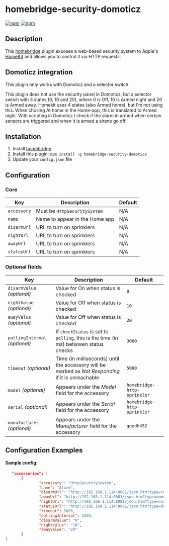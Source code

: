 # homebridge-security-domoticz

[![npm](https://img.shields.io/npm/v/homebridge-http-sprinkler.svg)](https://www.npmjs.com/package/homebridge-http-sprinkler) [![npm](https://img.shields.io/npm/dt/homebridge-http-sprinkler.svg)](https://www.npmjs.com/package/homebridge-http-sprinkler)

## Description

This [homebridge](https://github.com/nfarina/homebridge) plugin exposes a web-based security system to Apple's [HomeKit](http://www.apple.com/ios/home/) and allows you to control it via HTTP requests.

## Domoticz integration

This plugin only works with Domoticz and a selector switch.

This plugin does not use the security panel in Domoticz, but a selector swtich with 3 states (0, 10 and 20), where 0 is Off, 10 is Armed night and 20 is Armed away. Homekit uses 4 states (also Armed home), but I'm not using this. When chosing At home in the Home-app, this is translated to Armed night. With scripting in Domoticz I check if the alarm in armed when certain sensors are triggered and when it is armed a sirene go off.

## Installation

1. Install [homebridge](https://github.com/nfarina/homebridge#installation-details)
2. Install this plugin: `npm install -g homebridge-security-domoticz`
3. Update your `config.json` file

## Configuration

### Core
| Key | Description | Default |
| --- | --- | --- |
| `accessory` | Must be `HttpSecuritySystem` | N/A |
| `name` | Name to appear in the Home app | N/A |
| `disarmUrl` | URL to turn on sprinklers | N/A |
| `nightUrl` | URL to turn on sprinklers | N/A |
| `awayUrl` | URL to turn on sprinklers | N/A |
| `statusUrl` | URL to turn on sprinklers | N/A |

### Optional fields
| Key | Description | Default |
| --- | --- | --- |
| `disarmValue` _(optional)_ | Value for On when status is checked | `0` |
| `nightValue` _(optional)_ | Value for Off when status is checked | `10` |
| `awayValue` _(optional)_ | Value for Off when status is checked | `20` |
| `pollingInterval` _(optional)_ | If `checkStatus` is set to `polling`, this is the time (in ms) betwwen status checks| `3000` |
| `timeout` _(optional)_ | Time (in milliseconds) until the accessory will be marked as _Not Responding_ if it is unreachable | `5000` |
| `model` _(optional)_ | Appears under the _Model_ field for the accessory | `homebridge-http-sprinkler` |
| `serial` _(optional)_ | Appears under the _Serial_ field for the accessory | `homebridge-http-sprinkler` |
| `manufacturer` _(optional)_ | Appears under the _Manufacturer_ field for the accessory | `goedh452` |

## Configuration Examples

#### Sample config:

 ```json
    "accessories": [
        {
                "accessory": "HttpSecuritySystem",
                "name": "Alarm",
                "disarmUrl": "http://192.168.1.114:8081/json.htm?type=command&param=switchlight&idx=1144&switchcmd=Set%20Level&level=0",
                "awayUrl": "http://192.168.1.114:8081/json.htm?type=command&param=switchlight&idx=1144&switchcmd=Set%20Level&level=20",
                "nightUrl": "http://192.168.1.114:8081/json.htm?type=command&param=switchlight&idx=1144&switchcmd=Set%20Level&level=10",
                "statusUrl": "http://192.168.1.114:8081/json.htm?type=devices&rid=1144",
                "timeout": 5000,
                "pollingInterval": 5000,
                "disarmValue": "0",
                "nightValue": "10",
                "awayValue": "20"
        }
]
```    
